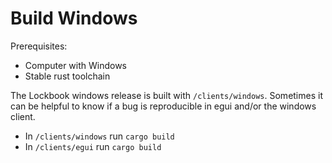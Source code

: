 # Build Windows

Prerequisites:

- Computer with Windows
- Stable rust toolchain

The Lockbook windows release is built with `/clients/windows`. Sometimes it can be helpful to know if a bug is reproducible in egui and/or the windows client.

- In `/clients/windows` run `cargo build`
- In `/clients/egui` run `cargo build`

